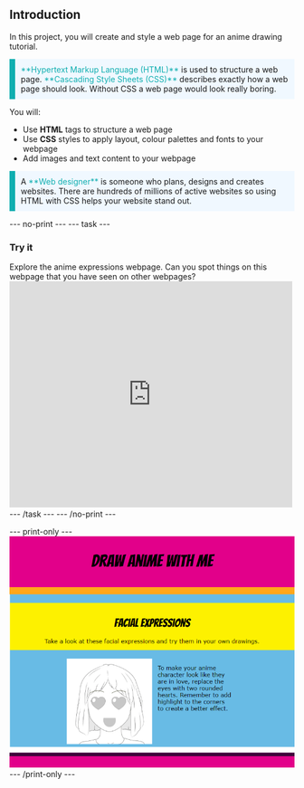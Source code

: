 ## Introduction

In this project, you will create and style a web page for an anime drawing tutorial. 

<p style="border-left: solid; border-width:10px; border-color: #0faeb0; background-color: aliceblue; padding: 10px;">
<span style="color: #0faeb0">**Hypertext Markup Language (HTML)**</span> is used to structure a web page. <span style="color: #0faeb0">**Cascading Style Sheets (CSS)**</span> describes exactly how a web page should look. Without CSS a web page would look really boring.
</p>

You will:
+ Use **HTML** tags to structure a web page
+ Use **CSS** styles to apply layout, colour palettes and fonts to your webpage
+ Add images and text content to your webpage

<p style="border-left: solid; border-width:10px; border-color: #0faeb0; background-color: aliceblue; padding: 10px;">
A <span style="color: #0faeb0">**Web designer**</span> is someone who plans, designs and creates websites. There are hundreds of millions of active websites so using HTML with CSS helps your website stand out.
</p>

--- no-print ---
--- task ---
### Try it
<div style="display: flex; flex-wrap: wrap">
<div style="flex-basis: 175px; flex-grow: 1">  
Explore the anime expressions webpage. Can you spot things on this webpage that you have seen on other webpages?
</div>
<div>
<iframe src="https://trinket.io/embed/html/b2ccbccbef?outputOnly=true" width="500" height="400" frameborder="0" marginwidth="0" marginheight="0" allowfullscreen></iframe>
</div>
</div>
--- /task ---
--- /no-print ---

--- print-only ---
![Completed project](images/solution.PNG)
--- /print-only ---
